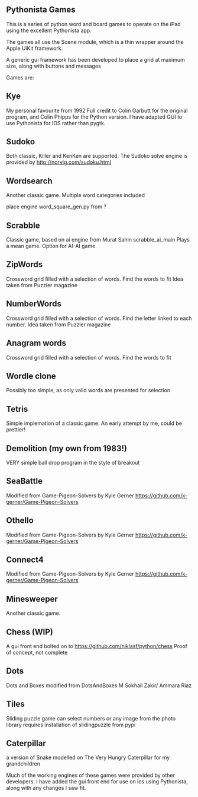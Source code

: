 Pythonista Games
----------------

This is a series of python word and board games to operate on the iPad using the excellent Pythonista app.

The games all use the Scene module, which is a thin wrapper around the Apple UiKit framework.

A generic gui framework has been developed to place a grid at maximum size, along with buttons and messages


Games are:

Kye
---
My personal favourite from 1992
Full credit to Colin Garbutt for the original program, and Colin Phipps for the Python version.
I have adapted GUI to use Pythonista for IOS rather than pygtk.

Sudoko
-------
Both classic, Killer and KenKen are supported.
The Sudoko solve engine is provided by 
http://norvig.com/sudoku.html

Wordsearch
----------
 Another classic game.
 Multiple word categories included
 
 place engine word_square_gen.py from ?
 
Scrabble
--------
Classic game, based on ai engine from Murat Sahin scrabble_ai_main
Plays a mean game.
Option for AI-AI game

ZipWords
--------
Crossword grid filled with a selection of words.
Find the words to fit
Idea taken from Puzzler magazine

NumberWords
-----------
Crossword grid filled with a selection of words.
Find the letter linked to each number.
Idea taken from Puzzler magazine

Anagram words
-------------
Crossword grid filled with a selection of words.
Find the words to fit

Wordle clone
------------
Possibly too simple, as only valid words are presented for selection

Tetris
------
Simple implemation of a classic game. 
An early attempt by me, could be prettier!

Demolition (my own from 1983!)
-----------
VERY simple ball drop program in the style of breakout

SeaBattle
---------
Modified from Game-Pigeon-Solvers by Kyle Gerner
https://github.com/k-gerner/Game-Pigeon-Solvers

Othello
-------
Modified from Game-Pigeon-Solvers by Kyle Gerner
https://github.com/k-gerner/Game-Pigeon-Solvers

Connect4
--------
Modified from Game-Pigeon-Solvers by Kyle Gerner
https://github.com/k-gerner/Game-Pigeon-Solvers

Minesweeper
-----------
Another classic game.

Chess (WIP)
-----------
A gui front end bolted on to https://github.com/niklasf/python/chess
Proof of concept, not complete

Dots
-----
Dots and Boxes 
modified from DotsAndBoxes M Sokhail Zakir/ Ammara Riaz 

Tiles
-----
Sliding puzzle game
can select numbers or any image from the photo library
requires installation of slidingpuzzle from pypi

Caterpillar
-----------
a version of Snake modelled on The Very Hungry Caterpillar for my grandchildren



Much of the  working engines of these games were provided by other developers.
I have added the gui front end for use on ios using Pythonista, along with any changes I saw fit.


